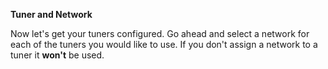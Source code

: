 **Tuner and Network**

Now let's get your tuners configured. Go ahead and select a network for
each of the tuners you would like to use. If you don't assign a
network to a tuner it __won't__ be used.
